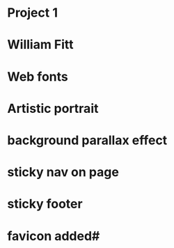 # Project 1 
# William Fitt

# Web fonts
# Artistic portrait
# background parallax effect
# sticky nav on page
# sticky footer
# favicon added#
